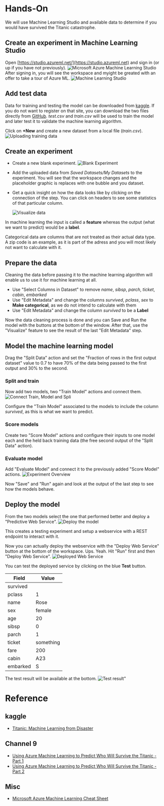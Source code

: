 # Hands-On
We will use Machine Learning Studio and available data to determine if you would have survived the Titanic catastrophe.
## Create an experiment in Machine Learning Studio
Open [https://studio.azureml.net/](https://studio.azureml.net) and sign in (or up if you have not previously).
![Microsoft Azure Machine Learning Studio](./images/MLStudio-Website.png)
After signing in, you will see the workspace and myight be greated with an offer to take a tour of Azure ML.
![Machine Learning Studio](./images/MLStudio-Overview.png)

## Add test data
Data for training and testing the model can be downloaded from [kaggle](https://www.kaggle.com/c/titanic/overview). If you do not want to register on that site, you can download the two files directly from [GitHub](https://github.com/pcsanwald/kaggle-titanic). *test.csv* and *train.csv* will be used to train the model and later test it to validate the machine learning algorithm.

Click on **+New** and create a new dataset from a local file (*train.csv*).
![Uploading training data](./images/UploadingTrainingData.PNG)

## Create an experiment
* Create a new blank experiment.
![Blank Experiment](./images/MLStudio-BlankExperiment.png)

* Add the uploaded data from *Saved Datasets/My Datasets* to the experiment. You will see that the workspace changes and the placeholder graphic is replaces with one bubble and you dataset.

* Get a quick insight on how the data looks like by clicking on the connection of the step. You can click on headers to see some statistics of that particular column.

    ![Visualize data](./images/Experiment-VisualizeData.png)

In machine learning the input is called a **feature** whereas the output (what we want to predict) would be a **label**.

Categorical data are columns that are not treated as their actual data type. A zip code is an example, as it is part of the adress and you will most likely not want to calculate with it.

## Prepare the data
Cleaning the data before passing it to the machine learning algorithm will enable us to use it for machine learning at all.

* Use "Select Columns in Dataset" to remove *name*, *sibsp*, *parch*, *ticket*, *cabin*, *embarked*
* Use "Edit Metadata" and change the columns *survived*, *pclass*, *sex* to **Make categorical**, as we do not intend to calculate with them
* Use "Edit Metadata" and change the column *survived* to be a **Label**

Now the data cleaning process is done and you can Save and Run the model with the buttons at the bottom of the window. After that, use the "Visualize" feature to see the result of the last "Edit Metadata" step.

## Model the machine learning model
Drag the "Split Data" action and set the "Fraction of rows in the first output dataset" value to 0.7 to have 70% of the data being passed to the first output and 30% to the second.

### Split and train
Now add two models, two "Train Model" actions and connect them. ![Connect Train, Model and Spli](./images/Experiment-ModelsOverview.PNG)

Configure the "Train Model" associated to the models to include the column *survived*, as this is what we want to predict.

### Score models
Create two "Score Model" actions and configure their inputs to one model each and the held back training data (the free second output of the "Split Data" action).

### Evaluate model
Add "Evaluate Model" and connect it to the previously added "Score Model" actions.
![Experiment Overview](./images/Experiment-Finished.png)

Now "Save" and "Run" again and look at the output of the last step to see how the models behave.

## Deploy the model
From the two models select the one that performed better and deploy a "Predictive Web Service".
![Deploy the model](./images/Experiment-PublishModel.png)

This creates a testing experiment and setup a webservice with a REST endpoint to interact with it.

Now you can actually deploy the webservice with the "Deploy Web Service" button at the bottom of the workspace. Ups. Yeah. Hit "Run" first and then "Deploy Web Service".
![Deployed Web Service](./images/Experiment-DeployedWebService.png)

You can test the deployed service by clicking on the blue **Test** button.

| Field  | Value  |
|---|---|
| survived |   |
| pclass  | 1 |
| name  | Rose |
| sex | female |
| age| 20 |
| sibsp | 0 |
| parch | 1 |
| ticket | something |
| fare | 200 |
| cabin | A23 |
| embarked | S |
The test result will be available at the bottom.
![Test result"](./images/Experiment-TestResult.png)

# Reference
## kaggle
* [Titanic: Machine Learning from Disaster](https://www.kaggle.com/c/titanic)
## Channel 9
* [Using Azure Machine Learning to Predict Who Will Survive the Titanic - Part 1](https://channel9.msdn.com/Blogs/raw-tech/Using-Azure-Machine-Learning-to-Predict-Who-Will-Survive-the-Titanic-Part-1)
* [Using Azure Machine Learning to Predict Who Will Survive the Titanic - Part 2](https://channel9.msdn.com/Blogs/raw-tech/Using-Azure-Machine-Learning-to-Predict-Who-Will-Survive-the-Titanic-Part-2)
## Misc
* [Microsoft Azure Machine Learning Cheat Sheet](aka.ms/AzureMachineLearningCheatSheet)